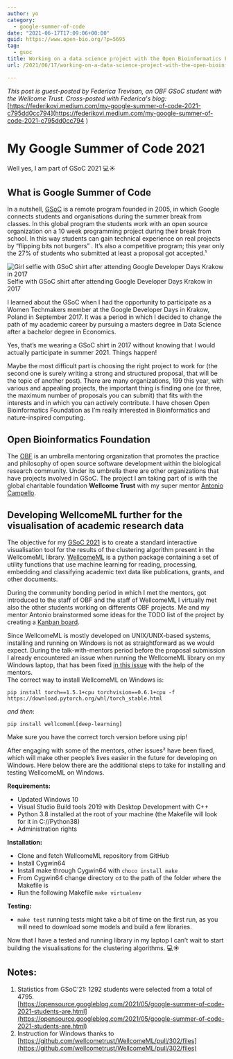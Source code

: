```yaml
---
author: yo
category:
  - google-summer-of-code
date: "2021-06-17T17:09:06+00:00"
guid: https://www.open-bio.org/?p=5695
tag:
  - gsoc
title: Working on a data science project with the Open Bioinformatics Foundation, WellcomeML - Part one
url: /2021/06/17/working-on-a-data-science-project-with-the-open-bioinformatics-foundation-wellcomeml-part-one/

---
```

_This post is guest-posted by Federica Trevisan, an OBF GSoC student with the Wellcome Trust. Cross-posted with Federica's blog:_ [https://federikovi.medium.com/my-google-summer-of-code-2021-c795dd0cc794](https://federikovi.medium.com/my-google-summer-of-code-2021-c795dd0cc794 )

# My Google Summer of Code 2021

Well yes, I am part of GSoC 2021 💻☀️

## What is Google Summer of Code

In a nutshell, [GSoC](https://summerofcode.withgoogle.com/) is a remote program founded in 2005, in which Google connects students and organisations during the summer break from classes. In this global program the students work with an open source organization on a 10 week programming project during their break from school. In this way students can gain technical experience on real projects by “flipping bits not burgers” _._ It’s also a competitive program; this year only the 27% of students who submitted at least a proposal got accepted.¹

![Girl selfie with GSoC shirt after attending Google Developer Days Krakow in 2017](https://miro.medium.com/max/1200/1*VcbPjJSKRG7gBedhocLFqg.jpeg)Selfie with GSoC shirt after attending Google Developer Days Krakow in 2017

I learned about the GSoC when I had the opportunity to participate as a Women Techmakers member at the Google Developer Days in Krakow, Poland in September 2017. It was a period in which I decided to change the path of my academic career by pursuing a masters degree in Data Science after a bachelor degree in Economics.

Yes, that’s me wearing a GSoC shirt in 2017 without knowing that I would actually participate in summer 2021. Things happen!

Maybe the most difficult part is choosing the right project to work for (the second one is surely writing a strong and structured proposal, that will be the topic of another post). There are many organizations, 199 this year, with various and appealing projects, the important thing is finding one (or three, the maximum number of proposals you can submit) that fits with the interests and in which you can actively contribute. I have chosen Open Bioinformatics Foundation as I’m really interested in Bioinformatics and nature-inspired computing.

## Open Bioinformatics Foundation

The [OBF](/) is an umbrella mentoring organization that promotes the practice and philosophy of open source software development within the biological research community. Under its umbrella there are other organizations that have projects involved in GSoC. The project I am taking part of is with the global charitable foundation **Wellcome Trust** with my super mentor [Antonio Campello](https://github.com/aCampello).

## **Developing WellcomeML further for the visualisation of academic research data**

The objective for my [GSoC 2021](https://summerofcode.withgoogle.com/projects/#4986101921480704) is to create a standard interactive visualisation tool for the results of the clustering algorithm present in the WellcomeML library. [WellcomeML](https://github.com/wellcometrust/WellcomeML) is a python package containing a set of utility functions that use machine learning for reading, processing, embedding and classifying academic text data like publications, grants, and other documents.

During the community bonding period in which I met the mentors, got introduced to the staff of OBF and the staff of WellcomeML I virtually met also the other students working on differents OBF projects. Me and my mentor Antonio brainstormed some ideas for the TODO list of the project by creating a [Kanban board](https://github.com/wellcometrust/WellcomeML/projects/2).

Since WellcomeML is mostly developed on UNIX/UNIX-based systems, installing and running on Windows is not as straightforward as we would expect. During the talk-with-mentors period before the proposal submission I already encountered an issue when running the WellcomeML library on my Windows laptop, that has been fixed [in this issue](https://github.com/wellcometrust/WellcomeML/issues/257) with the help of the mentors.  
The correct way to install WellcomeML on Windows is:

```
pip install torch==1.5.1+cpu torchvision==0.6.1+cpu -f https://download.pytorch.org/whl/torch_stable.html
```

_and then_:

```
pip install wellcomeml[deep-learning]
```

Make sure you have the correct torch version before using pip!

After engaging with some of the mentors, other issues² have been fixed, which will make other people’s lives easier in the future for developing on Windows. Here below there are the additional steps to take for installing and testing WellcomeML on Windows.

**Requirements:**

- Updated Windows 10
- Visual Studio Build tools 2019 with Desktop Development with C++
- Python 3.8 installed at the root of your machine (the Makefile will look for it in C://Python38)
- Administration rights

**Installation:**

- Clone and fetch WellcomeML repository from GitHub
- Install Cygwin64
- Install make through Cygwin64 with `choco install make`
- From Cygwin64 change directory `cd` to the path of the folder where the Makefile is
- Run the following Makefile `make virtualenv`

**Testing:**

- `make test` running tests might take a bit of time on the first run, as you will need to download some models and build a few libraries.

Now that I have a tested and running library in my laptop I can’t wait to start building the visualisations for the clustering algorithms. 💻☀️

## Notes:

1. Statistics from GSoC’21: 1292 students were selected from a total of 4795.  
[https://opensource.googleblog.com/2021/05/google-summer-of-code-2021-students-are.html](https://opensource.googleblog.com/2021/05/google-summer-of-code-2021-students-are.html)
1. Instruction for Windows thanks to [https://github.com/wellcometrust/WellcomeML/pull/302/files](https://github.com/wellcometrust/WellcomeML/pull/302/files)
